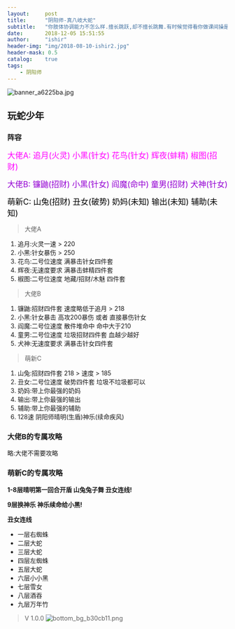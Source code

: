 ```yaml
---
layout:     post
title:      "阴阳师-真八岐大蛇"
subtitle:   "你肢体协调能力不怎么样.擅长跳跃,却不擅长跳舞.有时候觉得看你做课间操是一种煎熬.不过我想你自己也知道,所以从来不会像别的女孩子一样在艺术节的集体舞和现代舞这种节目上抢着出风头."
date:       2018-12-05 15:51:55
author:     "ishir"
header-img: "img/2018-08-10-ishir2.jpg"
header-mask: 0.5
catalog:    true
tags:
    - 阴阳师
---
```


![banner_a6225ba.jpg](https://upload-images.jianshu.io/upload_images/1074123-bb569e2a68bfdce7.jpg?imageMogr2/auto-orient/strip%7CimageView2/2/w/1240)
## 玩蛇少年

### 阵容
<font size="4" color="#FF00FF">大佬A: 追月(火灵) 小黑(针女) 花鸟(针女) 辉夜(蚌精) 椒图(招财)</font></br>

<font size="4" color="#9400D3"> 大佬B: 镰鼬(招财) 小黑(针女) 阎魔(命中) 童男(招财) 犬神(针女)
</font></br>

<font size="4" color="#000000">萌新C: 山兔(招财) 丑女(破势) 奶妈(未知) 输出(未知) 辅助(未知)</font></br>

> 大佬A

1. 追月:火灵一速 > 220
1. 小黑:针女暴伤 > 250
1. 花鸟:二号位速度 满暴击针女四件套
1. 辉夜:无速度要求 满暴击蚌精四件套
1. 椒图:二号位速度 地藏/招财/木魅 四件套

> 大佬B

1. 镰鼬:招财四件套 速度略低于追月 > 218
1. 小黑:针女暴击 高攻200暴伤 或者 直接暴伤针女
1. 阎魔:二号位速度 散件堆命中 命中大于210
1. 童男:二号位速度 垃圾招财四件套 血越少越好
1. 犬神:无速度要求 满暴击针女四件套 

> 萌新C

1. 山兔:招财四件套 218 > 速度 > 185
1. 丑女:二号位速度 破势四件套 垃圾不垃圾都可以
1. 奶妈:带上你最强的奶妈
1. 输出:带上你最强的输出
1. 辅助:带上你最强的辅助
1. 128速 阴阳师晴明(生盾)神乐(续命疾风)

### 大佬B的专属攻略

略:大佬不需要攻略


### 萌新C的专属攻略

**1-8层晴明第一回合开盾 山兔兔子舞 丑女连线!** 

**9层换神乐 神乐续命给小黑!**

**丑女连线**

* 一层右蜘蛛
* 二层大蛇
* 三层大蛇
* 四层左蜘蛛
* 五层大蛇
* 六层小小黑
* 七层雪女
* 八层酒吞
* 九层万年竹

> V 1.0.0
![bottom_bg_b30cb11.png](https://upload-images.jianshu.io/upload_images/1074123-81b3b6a9955f269a.png?imageMogr2/auto-orient/strip%7CimageView2/2/w/1240)


